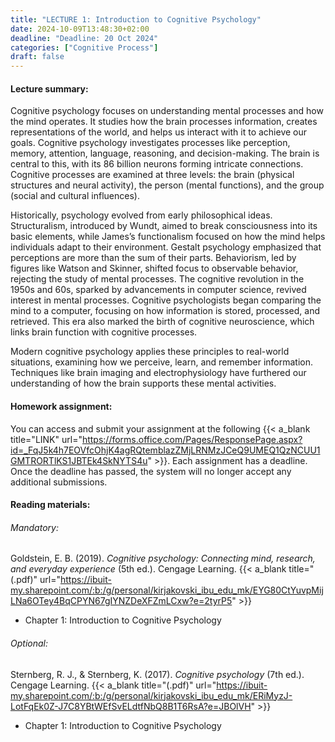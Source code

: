 ```yaml
---
title: "LECTURE 1: Introduction to Cognitive Psychology"
date: 2024-10-09T13:48:30+02:00
deadline: "Deadline: 20 Oct 2024"
categories: ["Cognitive Process"]
draft: false
---
```


#### Lecture summary:

Cognitive psychology focuses on understanding mental processes and how the mind operates. It studies how the brain processes information, creates representations of the world, and helps us interact with it to achieve our goals. Cognitive psychology investigates processes like perception, memory, attention, language, reasoning, and decision-making. The brain is central to this, with its 86 billion neurons forming intricate connections. Cognitive processes are examined at three levels: the brain (physical structures and neural activity), the person (mental functions), and the group (social and cultural influences).

Historically, psychology evolved from early philosophical ideas. Structuralism, introduced by Wundt, aimed to break consciousness into its basic elements, while James’s functionalism focused on how the mind helps individuals adapt to their environment. Gestalt psychology emphasized that perceptions are more than the sum of their parts. Behaviorism, led by figures like Watson and Skinner, shifted focus to observable behavior, rejecting the study of mental processes. The cognitive revolution in the 1950s and 60s, sparked by advancements in computer science, revived interest in mental processes. Cognitive psychologists began comparing the mind to a computer, focusing on how information is stored, processed, and retrieved. This era also marked the birth of cognitive neuroscience, which links brain function with cognitive processes.

Modern cognitive psychology applies these principles to real-world situations, examining how we perceive, learn, and remember information. Techniques like brain imaging and electrophysiology have furthered our understanding of how the brain supports these mental activities.

#### Homework assignment:

You can access and submit your assignment at the following {{< a_blank title="LINK" url="https://forms.office.com/Pages/ResponsePage.aspx?id=_FqJ5k4h7EOVfcOhjK4agRQtemblazZMjLRNMzJCeQ9UMEQ1QzNCUU1GMTRORTlKS1JBTEk4SkNYTS4u" >}}. Each assignment has a deadline. Once the deadline has passed, the system will no longer accept any additional submissions.

#### Reading materials:

###### Mandatory:

Goldstein, E. B. (2019). *Cognitive psychology: Connecting mind, research, and everyday experience* (5th ed.). Cengage Learning. {{< a_blank title="(.pdf)" url="https://ibuit-my.sharepoint.com/:b:/g/personal/kirjakovski_ibu_edu_mk/EYG80CtYuvpMijLNa6OTey4BqCPYN67gIYNZDeXFZmLCxw?e=2tyrP5" >}}

* Chapter 1: Introduction to Cognitive Psychology

###### Optional:

Sternberg, R. J., & Sternberg, K. (2017). *Cognitive psychology* (7th ed.). Cengage Learning. {{< a_blank title="(.pdf)" url="https://ibuit-my.sharepoint.com/:b:/g/personal/kirjakovski_ibu_edu_mk/ERiMyzJ-LotFqEk0Z-J7C8YBtWEfSvELdtfNbQ8B1T6RsA?e=JBOlVH" >}}

* Chapter 1: Introduction to Cognitive Psychology
